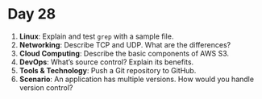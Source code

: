 # Day 28


1. **Linux**: Explain and test `grep` with a sample file.
2. **Networking**: Describe TCP and UDP. What are the differences?
3. **Cloud Computing**: Describe the basic components of AWS S3.
4. **DevOps**: What’s source control? Explain its benefits.
5. **Tools & Technology**: Push a Git repository to GitHub.
6. **Scenario**: An application has multiple versions. How would you handle version control?
